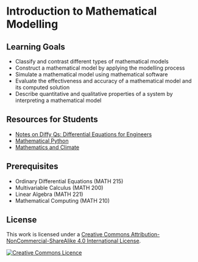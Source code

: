 # Introduction to Mathematical Modelling

## Learning Goals

* Classify and contrast different types of mathematical models
* Construct a mathematical model by applying the modelling process
* Simulate a mathematical model using mathematical software
* Evaluate the effectiveness and accuracy of a mathematical model and its computed solution
* Describe quantitative and qualitative properties of a system by interpreting a mathematical model

## Resources for Students

* [Notes on Diffy Qs: Differential Equations for Engineers](https://www.jirka.org/diffyqs/html/diffyqs.html)
* [Mathematical Python](https://patrickwalls.github.io/mathematicalpython)
* [Mathematics and Climate](https://doi.org/10.1137/1.9781611972610)

## Prerequisites

* Ordinary Differential Equations (MATH 215)
* Multivariable Calculus (MATH 200)
* Linear Algebra (MATH 221)
* Mathematical Computing (MATH 210)

## License

This work is licensed under a <a rel="license" href="http://creativecommons.org/licenses/by-nc-sa/4.0/">Creative Commons Attribution-NonCommercial-ShareAlike 4.0 International License</a>.

<a rel="license" href="http://creativecommons.org/licenses/by-nc-sa/4.0/"><img alt="Creative Commons Licence" style="border-width:0" src="https://i.creativecommons.org/l/by-nc-sa/4.0/88x31.png" /></a>